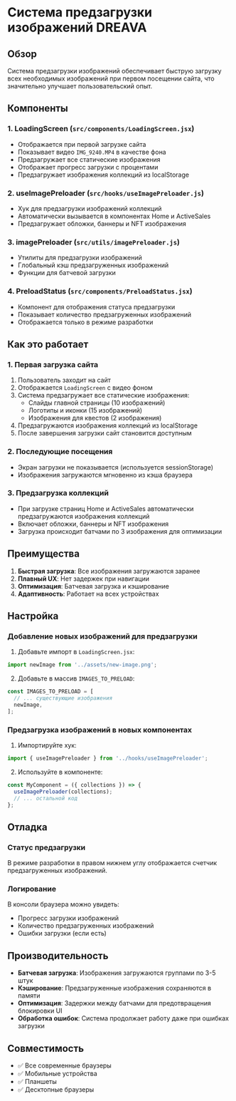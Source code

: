 # Система предзагрузки изображений DREAVA

## Обзор

Система предзагрузки изображений обеспечивает быструю загрузку всех необходимых изображений при первом посещении сайта, что значительно улучшает пользовательский опыт.

## Компоненты

### 1. LoadingScreen (`src/components/LoadingScreen.jsx`)
- Отображается при первой загрузке сайта
- Показывает видео `IMG_9240.MP4` в качестве фона
- Предзагружает все статические изображения
- Отображает прогресс загрузки с процентами
- Предзагружает изображения коллекций из localStorage

### 2. useImagePreloader (`src/hooks/useImagePreloader.js`)
- Хук для предзагрузки изображений коллекций
- Автоматически вызывается в компонентах Home и ActiveSales
- Предзагружает обложки, баннеры и NFT изображения

### 3. imagePreloader (`src/utils/imagePreloader.js`)
- Утилиты для предзагрузки изображений
- Глобальный кэш предзагруженных изображений
- Функции для батчевой загрузки

### 4. PreloadStatus (`src/components/PreloadStatus.jsx`)
- Компонент для отображения статуса предзагрузки
- Показывает количество предзагруженных изображений
- Отображается только в режиме разработки

## Как это работает

### 1. Первая загрузка сайта
1. Пользователь заходит на сайт
2. Отображается `LoadingScreen` с видео фоном
3. Система предзагружает все статические изображения:
   - Слайды главной страницы (10 изображений)
   - Логотипы и иконки (15 изображений)
   - Изображения для квестов (2 изображения)
4. Предзагружаются изображения коллекций из localStorage
5. После завершения загрузки сайт становится доступным

### 2. Последующие посещения
- Экран загрузки не показывается (используется sessionStorage)
- Изображения загружаются мгновенно из кэша браузера

### 3. Предзагрузка коллекций
- При загрузке страниц Home и ActiveSales автоматически предзагружаются изображения коллекций
- Включает обложки, баннеры и NFT изображения
- Загрузка происходит батчами по 3 изображения для оптимизации

## Преимущества

1. **Быстрая загрузка**: Все изображения загружаются заранее
2. **Плавный UX**: Нет задержек при навигации
3. **Оптимизация**: Батчевая загрузка и кэширование
4. **Адаптивность**: Работает на всех устройствах

## Настройка

### Добавление новых изображений для предзагрузки

1. Добавьте импорт в `LoadingScreen.jsx`:
```javascript
import newImage from '../assets/new-image.png';
```

2. Добавьте в массив `IMAGES_TO_PRELOAD`:
```javascript
const IMAGES_TO_PRELOAD = [
  // ... существующие изображения
  newImage,
];
```

### Предзагрузка изображений в новых компонентах

1. Импортируйте хук:
```javascript
import { useImagePreloader } from '../hooks/useImagePreloader';
```

2. Используйте в компоненте:
```javascript
const MyComponent = ({ collections }) => {
  useImagePreloader(collections);
  // ... остальной код
};
```

## Отладка

### Статус предзагрузки
В режиме разработки в правом нижнем углу отображается счетчик предзагруженных изображений.

### Логирование
В консоли браузера можно увидеть:
- Прогресс загрузки изображений
- Количество предзагруженных изображений
- Ошибки загрузки (если есть)

## Производительность

- **Батчевая загрузка**: Изображения загружаются группами по 3-5 штук
- **Кэширование**: Предзагруженные изображения сохраняются в памяти
- **Оптимизация**: Задержки между батчами для предотвращения блокировки UI
- **Обработка ошибок**: Система продолжает работу даже при ошибках загрузки

## Совместимость

- ✅ Все современные браузеры
- ✅ Мобильные устройства
- ✅ Планшеты
- ✅ Десктопные браузеры 
